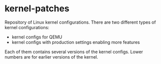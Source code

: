 # kernel-patches
Repository of Linux kernel configurations. There are two different types of kernel configurations:
- kernel configs for QEMU
- kernel configs with production settings enabling more features

Each of them contains several versions of the kernel configs. Lower numbers are for
earlier versions of the kernel.
